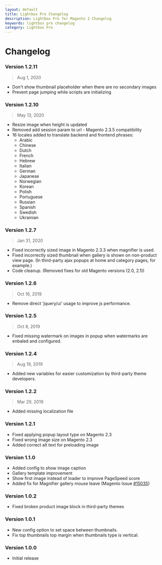 ```yaml
---
layout: default
title: Lightbox Pro Changelog
description: Lightbox Pro for Magento 2 Changelog
keywords: lightbox pro changelog
category: Lightbox Pro
---
```


# Changelog

### Version 1.2.11

> Aug 1, 2020

 -  Don't show thumbnail placeholder when there are no secondary images
 -  Prevent page jumping while scripts are initializing

### Version 1.2.10

> May 13, 2020

 -  Resize image when height is updated
 -  Removed add session param to url - Magento 2.3.5 compatibility
 -  16 locales added to translate backend and frontend phrases:
    - Arabic
    - Chinese
    - Dutch
    - French
    - Hebrew
    - Italian
    - German
    - Japanese
    - Norwegian
    - Korean
    - Polish
    - Portuguese
    - Russian
    - Spanish
    - Swedish
    - Ukrainian

### Version 1.2.7

> Jan 31, 2020

 -  Fixed incorrectly sized image in Magento 2.3.3 when magnifier is used.
 -  Fixed incorrectly sized thumbnail when gallery is shown on non-product view page.
    (In third-party ajax popups at home and category pages, for example.)
 -  Code cleanup. (Removed fixes for old Magento versions (2.0, 2.1))

### Version 1.2.6

> Oct 16, 2019

 -  Remove direct 'jquery/ui' usage to improve js performance.

### Version 1.2.5

> Oct 8, 2019

 -  Fixed missing watermark on images in popup when watermarks are enbaled and configured.

### Version 1.2.4

> Aug 19, 2019

 -  Added new variables for easier customization by third-party theme developers.

### Version 1.2.2

> Mar 29, 2019

 -  Added missing localization file

### Version 1.2.1

 -  Fixed applying popup layout type on Magento 2.3
 -  Fixed wrong image size on Magento 2.3
 -  Added correct alt text for preloading image

### Version 1.1.0

 -  Added config to show image caption
 -  Gallery template improvement
 -  Show first image instead of loader to improve PageSpeed score
 -  Added fix for Magnifier gallery mouse leave (Magento Issue [#15035](https://github.com/magento/magento2/issues/15035))

### Version 1.0.2

 -  Fixed broken product image block in third-party themes

### Version 1.0.1

 -  New config option to set space between thumbnails.
 -  Fix top thumbnails top margin when thumbnails type is vertical.

### Version 1.0.0

 -  Initial release
